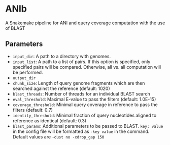 # ANIb

A Snakemake pipeline for ANI and query coverage computation with the use of BLAST

## Parameters
* `input_dir`: A path to a directory with genomes. 
* `input_list`: A path to a list of pairs. If this option is specified, only specified pairs will be compared. Otherwise, all vs. all computation will be performed.
* `output_dir`
* `chunk_size`: Length of query genome fragments which are then searched against the reference (default: 1020)
* `blast_threads`: Number of threads for an individual BLAST search 
* `eval_threshold`: Maximal E-value to pass the filters (default: 1.0E-15)
* `coverage_threshold`: Minimal query coverage in reference to pass the filters (default: 0.7)
* `identity_threshold`: Minimal fraction of query nucleotides aligned to reference as identical (default: 0.3)
* `blast_params`: Additional parameters to be passed to BLAST. `key: value` in the config file will be formatted as `-key value` in the command. Default values are `-dust no -xdrop_gap 150`